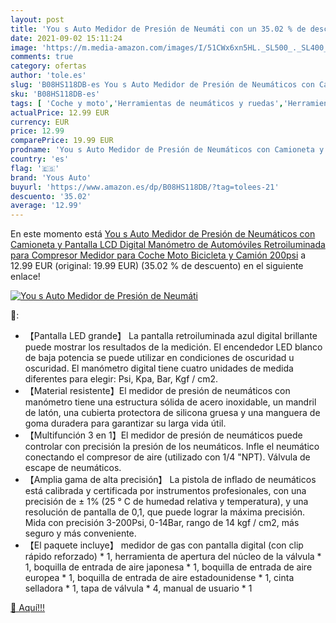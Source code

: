 ```yaml
---
layout: post
title: 'You s Auto Medidor de Presión de Neumáti con un 35.02 % de descuento'
date: 2021-09-02 15:11:24
image: 'https://m.media-amazon.com/images/I/51CWx6xn5HL._SL500_._SL400_.jpg'
comments: true
category: ofertas
author: 'tole.es'
slug: 'B08HS118DB-es You s Auto Medidor de Presión de Neumáticos con Camioneta...'
sku: 'B08HS118DB-es'
tags: [ 'Coche y moto','Herramientas de neumáticos y ruedas','Herramientas para coche','Indicadores de aire para ruedas','bicicleta','yous auto', ]
actualPrice: 12.99 EUR
currency: EUR
price: 12.99
comparePrice: 19.99 EUR
prodname: 'You s Auto Medidor de Presión de Neumáticos con Camioneta y Pantalla LCD Digital Manómetro de Automóviles Retroiluminada para Compresor Medidor para Coche Moto Bicicleta y Camión 200psi'
country: 'es'
flag: '🇪🇸'
brand: 'Yous Auto'
buyurl: 'https://www.amazon.es/dp/B08HS118DB/?tag=tolees-21'
descuento: '35.02'
average: '12.99'
---
```


En este momento está [You s Auto Medidor de Presión de Neumáticos con Camioneta y Pantalla LCD Digital Manómetro de Automóviles Retroiluminada para Compresor Medidor para Coche Moto Bicicleta y Camión 200psi](https://www.amazon.es/dp/B08HS118DB/?tag=tolees-21) a 12.99 EUR (original: 19.99 EUR) (35.02 %  de descuento) en el siguiente enlace!

[![You s Auto Medidor de Presión de Neumáti](https://m.media-amazon.com/images/I/51CWx6xn5HL._SL500_._SL400_.jpg)](https://www.amazon.es/dp/B08HS118DB/?tag=tolees-21)

🔎:

- 【Pantalla LED grande】 La pantalla retroiluminada azul digital brillante puede mostrar los resultados de la medición. El encendedor LED blanco de baja potencia se puede utilizar en condiciones de oscuridad u oscuridad. El manómetro digital tiene cuatro unidades de medida diferentes para elegir: Psi, Kpa, Bar, Kgf / cm2.
- 【Material resistente】El medidor de presión de neumáticos con manómetro tiene una estructura sólida de acero inoxidable, un mandril de latón, una cubierta protectora de silicona gruesa y una manguera de goma duradera para garantizar su larga vida útil.
- 【Multifunción 3 en 1】El medidor de presión de neumáticos puede controlar con precisión la presión de los neumáticos. Infle el neumático conectando el compresor de aire (utilizado con 1/4 "NPT). Válvula de escape de neumáticos.
- 【Amplia gama de alta precisión】 La pistola de inflado de neumáticos está calibrada y certificada por instrumentos profesionales, con una precisión de ± 1% (25 ° C de humedad relativa y temperatura), y una resolución de pantalla de 0,1, que puede lograr la máxima precisión. Mida con precisión 3-200Psi, 0-14Bar, rango de 14 kgf / cm2, más seguro y más conveniente.
- 【El paquete incluye】 medidor de gas con pantalla digital (con clip rápido reforzado) * 1, herramienta de apertura del núcleo de la válvula * 1, boquilla de entrada de aire japonesa * 1, boquilla de entrada de aire europea * 1, boquilla de entrada de aire estadounidense * 1, cinta selladora * 1, tapa de válvula * 4, manual de usuario * 1

[🛒 Aquí!!!](https://www.amazon.es/dp/B08HS118DB/?tag=tolees-21)

